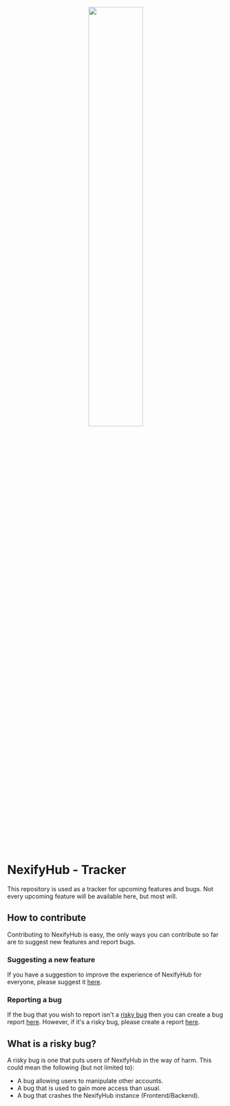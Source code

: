 <p align="center">
  <img src="https://i.imgur.com/1bL0OLp.jpg" width="50%">
</p>

# NexifyHub - Tracker
This repository is used as a tracker for upcoming features and bugs. Not every upcoming feature will be available here, but most will.

## How to contribute
Contributing to NexifyHub is easy, the only ways you can contribute so far are to suggest new features and report bugs.

### Suggesting a new feature
If you have a suggestion to improve the experience of NexifyHub for everyone, please suggest it [here](https://github.com/NexifyHub/Tracker/issues/new?assignees=&labels=Enhancement&template=feature_request.md&title=%5BFEATURE%5D+).

### Reporting a bug
If the bug that you wish to report isn't a [risky bug](#what-is-a-risky-bug) then you can create a bug report [here](https://github.com/NexifyHub/Tracker/issues/new?assignees=&labels=Bug%2C+Unconfirmed&template=bug_report.md&title=%5BBUG%5D+). However, if it's a risky bug, please create a report [here](https://github.com/NexifyHub/Tracker/security/advisories/new).

## What is a risky bug?
A risky bug is one that puts users of NexifyHub in the way of harm. This could mean the following (but not limited to):
- A bug allowing users to manipulate other accounts.
- A bug that is used to gain more access than usual.
- A bug that crashes the NexifyHub instance (Frontend/Backend).
